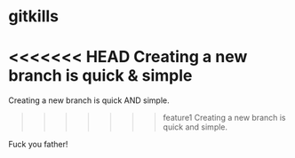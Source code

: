 # gitkills
<<<<<<< HEAD
Creating a new branch is quick & simple
=======
Creating a new branch is quick AND simple.
>>>>>>> feature1
Creating a new branch is quick and simple.




Fuck you father!

